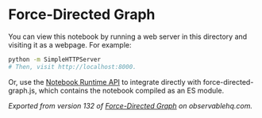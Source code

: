 # Force-Directed Graph

You can view this notebook by running a web server in this directory and
visiting it as a webpage. For example:

```sh
python -m SimpleHTTPServer
# Then, visit http://localhost:8000.
```

Or, use the [Notebook Runtime API](https://github.com/observablehq/notebook-runtime) to
integrate directly with force-directed-graph.js, which contains the notebook compiled as an
ES module.

*Exported from version 132 of [Force-Directed Graph](https://observablehq.com/@mbostock/force-directed-graph) on observablehq.com.*